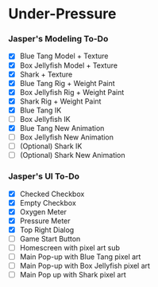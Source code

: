 # Under-Pressure


### Jasper's Modeling To-Do
- [x] Blue Tang Model + Texture
- [x] Box Jellyfish Model + Texture
- [x] Shark + Texture
- [x] Blue Tang Rig + Weight Paint
- [x] Box Jellyfish Rig + Weight Paint
- [x] Shark Rig + Weight Paint
- [x] Blue Tang IK
- [ ] Box Jellyfish IK
- [x] Blue Tang New Animation
- [ ] Box Jellyfish New Animation
- [ ] (Optional) Shark IK
- [ ] (Optional) Shark New Animation

### Jasper's UI To-Do
- [x] Checked Checkbox
- [x] Empty Checkbox
- [x] Oxygen Meter
- [x] Pressure Meter
- [x] Top Right Dialog
- [ ] Game Start Button
- [ ] Homescreen with pixel art sub
- [ ] Main Pop-up with Blue Tang pixel art
- [ ] Main Pop-up with Box Jellyfish pixel art
- [ ] Main Pop up with Shark pixel art

